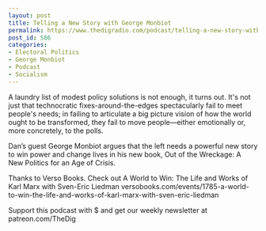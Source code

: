 ```yaml
---
layout: post
title: Telling a New Story with George Monbiot
permalink: https://www.thedigradio.com/podcast/telling-a-new-story-with-george-monbiot/index.html
post_id: 586
categories: 
- Electoral Politics
- George Monbiot
- Podcast
- Socialism
---
```


A laundry list of modest policy solutions is not enough, it turns out. It's not just that technocratic fixes-around-the-edges spectacularly fail to meet people's needs; in failing to articulate a big picture vision of how the world ought to be transformed, they fail to move people—either emotionally or, more concretely, to the polls.

Dan’s guest George Monbiot argues that the left needs a powerful new story to win power and change lives in his new book, Out of the Wreckage: A New Politics for an Age of Crisis.

Thanks to Verso Books. Check out A World to Win: The Life and Works of Karl Marx with Sven-Eric Liedman versobooks.com/events/1785-a-world-to-win-the-life-and-works-of-karl-marx-with-sven-eric-liedman

Support this podcast with $ and get our weekly newsletter at patreon.com/TheDig